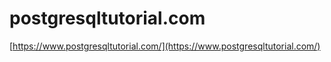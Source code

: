 # postgresqltutorial.com

[https://www.postgresqltutorial.com/](https://www.postgresqltutorial.com/)

## 
<!--stackedit_data:
eyJoaXN0b3J5IjpbLTMwMjg3NzYyMV19
-->
